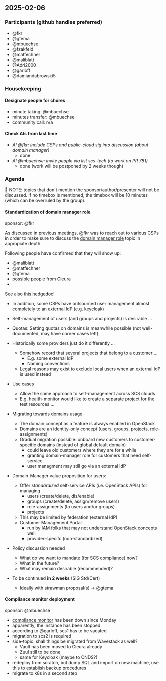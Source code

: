 ## 2025-02-06

### Participants (github handles preferred)

- @fkr
- @gtema
- @mbuechse
- @fzakfeld
- @matfechner
- @maliblatt
- @Adri2000
- @garloff
- @damiandabrowski5

### Housekeeping

#### Designate people for chores

- minute taking: @mbuechse
- minutes transfer: @mbuechse
- community call: n/a

#### Check AIs from last time

- _AI @fkr: include CSPs and public-cloud sig into discussion (about domain manager)_
  - done
- _AI @mbuechse: invite people via list scs-tech (to work on PR 781)_
  - done (work will be postponed by 2 weeks though)

### Agenda

:rotating_light: NOTE: topics that don't mention the sponsor/author/presenter will not be discussed. If no timebox is mentioned, the timebox will be 10 minutes (which can be overruled by the group).

#### Standardization of domain manager role

sponsor: @fkr

As discussed in previous meetings, @fkr was to reach out to various CSPs in order to make sure to discuss the [domain manager role](https://docs.scs.community/standards/scs-0302-v1-domain-manager-role/) topic in appropiate depth.

Following people have confirmed that they will show up:

- @maliblatt
- @matfechner
- @gtema
- possible people from Cleura
- 

See also [this hedgedoc](https://input.scs.community/domain-manager-role-next-steps)!

- In addition, some CSPs have outsourced user management almost completely to an external IdP (e.g. keycloak)
- Self-management of users (and groups and projects) is desirable ...

- Quotas: Setting quotas on domains is meanwhile possible (not well-documented, may have corner cases left)

- Historically some providers just do it differently ...
    - Somehow record that several projects that belong to a customer ...
        - E.g. some external IdP
        - Naming conventions
    - Legal reasons may exist to exclude local users when an external IdP is used instead
- Use cases
    - Allow the same approach to self-management across SCS clouds
    - E.g. health-monitor would like to create a separate project for the test resources ...

- Migrating towards domains usage
    - The domain concept as a feature is always enabled in OpenStack
    - Domains are an identity-only concept (users, groups, projects, role-assignments)
    - Gradual migration possible: onboard new customers to customer-specific domains (instead of global default domain)
        - could leave old customers where they are for a while
        - granting domain-manager role for customers that need self-service
        - user managment may still go via an external IdP

- Domain-Manager value proposition for users:
    - Offer *standardized* self-service APIs (i.e. OpenStack APIs) for managing
        - users (create/delete, dis/enable)
        - groups (create/delete, assign/remove users)
        - role-assignments (to users and/or groups)
        - projects
    - This may be limited by federation (external IdP)
    - Customer Management Portal
        - run by IAM folks that may not understand OpenStack concepts well
        - provider-specifc (non-standardized)

- Policy discussion needed
    - What do we want to mandate (for SCS compliance) now?
    - What in the future?
    - What may remain desirable (recommended)?

- To be continued **in 2 weeks** (SIG Std/Cert)
    - Ideally with strawman proposal(s) -> @gtema

#### Compliance monitor deployment

sponsor: @mbuechse

- [compliance monitor](https://compliance.sovereignit.cloud/page/table) has been down since Monday
- apparently, the instance has been stopped
- according to @garloff, scs1 has to be vacated
- migration to scs2 is required
- side-topic: shall things be migrated from Wavestack as well?
  - Vault has been moved to Cleura already
  - Zuul still to be done
  - same for Keycloak (maybe to CNDS?)
- redeploy from scratch, but dump SQL and import on new machine, use this to establish backup procedures
- migrate to k8s in a second step